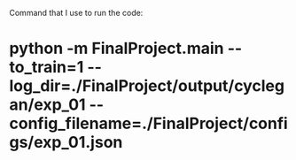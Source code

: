 Command that I use to run the code:
# python -m FinalProject.main --to_train=1 --log_dir=./FinalProject/output/cyclegan/exp_01 --config_filename=./FinalProject/configs/exp_01.json
